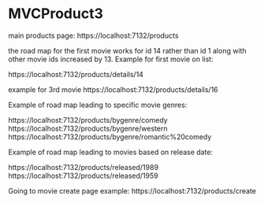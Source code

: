 # MVCProduct3
main products page: https://localhost:7132/products

the road map for the first movie works for id 14 rather than id 1 along with other movie ids increased by 13.
Example for first movie on list:

https://localhost:7132/products/details/14

example for 3rd movie https://localhost:7132/products/details/16

Example of road map leading to specific movie genres:

https://localhost:7132/products/bygenre/comedy
https://localhost:7132/products/bygenre/western
https://localhost:7132/products/bygenre/romantic%20comedy

Example of road map leading to movies based on release date:

https://localhost:7132/products/released/1989
https://localhost:7132/products/released/1959

Going to movie create page example: https://localhost:7132/products/create
